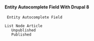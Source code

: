 #### Entity Autocomplete Field With Drupal 8

~~~
 Entity Autocomplete Field
~~~

~~~
List Node Article 
   Unpublished 
   Published 
~~~
